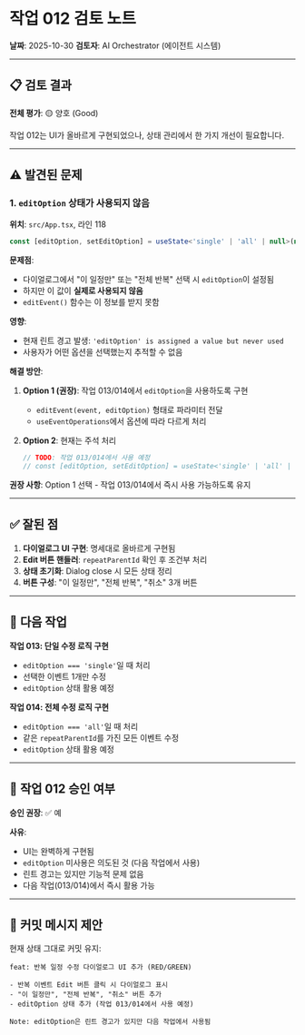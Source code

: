 # 작업 012 검토 노트

**날짜**: 2025-10-30
**검토자**: AI Orchestrator (에이전트 시스템)

---

## 📋 검토 결과

**전체 평가**: 🟡 양호 (Good)

작업 012는 UI가 올바르게 구현되었으나, 상태 관리에서 한 가지 개선이 필요합니다.

---

## ⚠️ 발견된 문제

### 1. `editOption` 상태가 사용되지 않음

**위치**: `src/App.tsx`, 라인 118

```typescript
const [editOption, setEditOption] = useState<'single' | 'all' | null>(null);
```

**문제점**:
- 다이얼로그에서 "이 일정만" 또는 "전체 반복" 선택 시 `editOption`이 설정됨
- 하지만 이 값이 **실제로 사용되지 않음**
- `editEvent()` 함수는 이 정보를 받지 못함

**영향**:
- 현재 린트 경고 발생: `'editOption' is assigned a value but never used`
- 사용자가 어떤 옵션을 선택했는지 추적할 수 없음

**해결 방안**:
1. **Option 1 (권장)**: 작업 013/014에서 `editOption`을 사용하도록 구현
   - `editEvent(event, editOption)` 형태로 파라미터 전달
   - `useEventOperations`에서 옵션에 따라 다르게 처리
   
2. **Option 2**: 현재는 주석 처리
   ```typescript
   // TODO: 작업 013/014에서 사용 예정
   // const [editOption, setEditOption] = useState<'single' | 'all' | null>(null);
   ```

**권장 사항**: Option 1 선택 - 작업 013/014에서 즉시 사용 가능하도록 유지

---

## ✅ 잘된 점

1. **다이얼로그 UI 구현**: 명세대로 올바르게 구현됨
2. **Edit 버튼 핸들러**: `repeatParentId` 확인 후 조건부 처리
3. **상태 초기화**: Dialog close 시 모든 상태 정리
4. **버튼 구성**: "이 일정만", "전체 반복", "취소" 3개 버튼

---

## 🎯 다음 작업

**작업 013: 단일 수정 로직 구현**
- `editOption === 'single'`일 때 처리
- 선택한 이벤트 1개만 수정
- `editOption` 상태 활용 예정

**작업 014: 전체 수정 로직 구현**
- `editOption === 'all'`일 때 처리
- 같은 `repeatParentId`를 가진 모든 이벤트 수정
- `editOption` 상태 활용 예정

---

## 🚀 작업 012 승인 여부

**승인 권장**: ✅ 예

**사유**:
- UI는 완벽하게 구현됨
- `editOption` 미사용은 의도된 것 (다음 작업에서 사용)
- 린트 경고는 있지만 기능적 문제 없음
- 다음 작업(013/014)에서 즉시 활용 가능

---

## 📌 커밋 메시지 제안

현재 상태 그대로 커밋 유지:
```
feat: 반복 일정 수정 다이얼로그 UI 추가 (RED/GREEN)

- 반복 이벤트 Edit 버튼 클릭 시 다이얼로그 표시
- "이 일정만", "전체 반복", "취소" 버튼 추가
- editOption 상태 추가 (작업 013/014에서 사용 예정)

Note: editOption은 린트 경고가 있지만 다음 작업에서 사용됨
```

